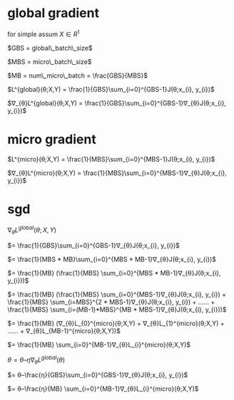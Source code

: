 # global gradient

for simple assum $X \in R^{1}$

<p>
$GBS = global\_batch\_size$
</p>

<p>
$MBS = micro\_batch\_size$
</p>

<p>
$MB = num\_micro\_batch = \frac{GBS}{MBS}$
</p>

$L^{global}(θ;X,Y) = \frac{1}{GBS}\sum_{i=0}^{GBS-1}J(θ;x_{i}, y_{i})$

$∇_{θ}L^{global}(θ;X,Y) = \frac{1}{GBS}\sum_{i=0}^{GBS-1}∇_{θ}J(θ;x_{i}, y_{i})$



# micro gradient

$L^{micro}(θ;X,Y) = \frac{1}{MBS}\sum_{i=0}^{MBS-1}J(θ;x_{i}, y_{i})$

$∇_{θ}L^{micro}(θ;X,Y) = \frac{1}{MBS}\sum_{i=0}^{MBS-1}∇_{θ}J(θ;x_{i}, y_{i})$

# sgd
$∇_{θ}L^{global}(θ;X,Y)$

$= \frac{1}{GBS}\sum_{i=0}^{GBS-1}∇_{θ}J(θ;x_{i}, y_{i})$

$= \frac{1}{MBS * MB}\sum_{i=0}^{MBS * MB-1}∇_{θ}J(θ;x_{i}, y_{i})$

$= \frac{1}{MB} (\frac{1}{MBS} \sum_{i=0}^{MBS * MB-1}∇_{θ}J(θ;x_{i}, y_{i}))$

$= \frac{1}{MB} (\frac{1}{MBS} \sum_{i=0}^{MBS-1}∇_{θ}J(θ;x_{i}, y_{i}) + \frac{1}{MBS} \sum_{i=MBS}^{2 * MBS-1}∇_{θ}J(θ;x_{i}, y_{i}) + ...... + \frac{1}{MBS} \sum_{i=(MB-1)*MBS}^{MB * MBS-1}∇_{θ}J(θ;x_{i}, y_{i}))$

$= \frac{1}{MB} (∇_{θ}L_{0}^{micro}(θ;X,Y) + ∇_{θ}L_{1}^{micro}(θ;X,Y) + ...... + ∇_{θ}L_{MB-1}^{micro}(θ;X,Y))$

$= \frac{1}{MB} \sum_{i=0}^{MB-1}∇_{θ}L_{i}^{micro}(θ;X,Y)$


$θ=θ–η∇_{θ}L^{global}(θ)$

$= θ–\frac{η}{GBS}\sum_{i=0}^{GBS-1}∇_{θ}J(θ;x_{i}, y_{i})$

$= θ–\frac{η}{MB} \sum_{i=0}^{MB-1}∇_{θ}L_{i}^{micro}(θ;X,Y)$